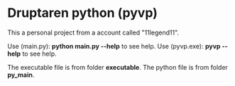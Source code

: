 # Druptaren python (pyvp)
This a personal project from a account called "11legend11".

Use (main.py): **python main.py --help** to see help.
Use (pyvp.exe): **pyvp --help** to see help.

The executable file is from folder **executable**.
The python file is from folder **py_main**.
